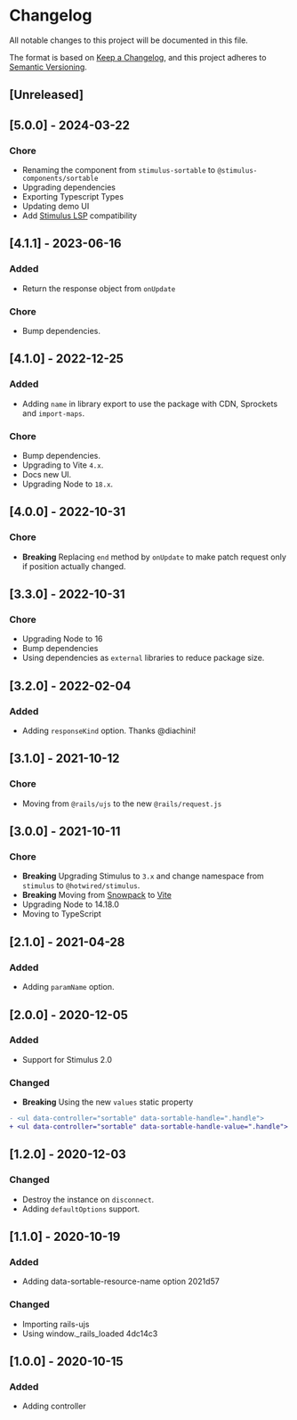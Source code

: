 # Changelog

All notable changes to this project will be documented in this file.

The format is based on [Keep a Changelog](https://keepachangelog.com/en/1.0.0/),
and this project adheres to [Semantic Versioning](https://semver.org/spec/v2.0.0.html).

## [Unreleased]

## [5.0.0] - 2024-03-22

### Chore

- Renaming the component from `stimulus-sortable` to `@stimulus-components/sortable`
- Upgrading dependencies
- Exporting Typescript Types
- Updating demo UI
- Add [Stimulus LSP](https://github.com/marcoroth/stimulus-lsp) compatibility

## [4.1.1] - 2023-06-16

### Added

- Return the response object from `onUpdate`

### Chore

- Bump dependencies.

## [4.1.0] - 2022-12-25

### Added

- Adding `name` in library export to use the package with CDN, Sprockets and `import-maps`.

### Chore

- Bump dependencies.
- Upgrading to Vite `4.x`.
- Docs new UI.
- Upgrading Node to `18.x`.

## [4.0.0] - 2022-10-31

### Chore

- **Breaking** Replacing `end` method by `onUpdate` to make patch request only if position actually changed.

## [3.3.0] - 2022-10-31

### Chore

- Upgrading Node to 16
- Bump dependencies
- Using dependencies as `external` libraries to reduce package size.

## [3.2.0] - 2022-02-04

### Added

- Adding `responseKind` option. Thanks @diachini!

## [3.1.0] - 2021-10-12

### Chore

- Moving from `@rails/ujs` to the new `@rails/request.js`

## [3.0.0] - 2021-10-11

### Chore

- **Breaking** Upgrading Stimulus to `3.x` and change namespace from `stimulus` to `@hotwired/stimulus`.
- **Breaking** Moving from [Snowpack](https://www.snowpack.dev/) to [Vite](https://github.com/vitejs/vite)
- Upgrading Node to 14.18.0
- Moving to TypeScript

## [2.1.0] - 2021-04-28

### Added

- Adding `paramName` option.

## [2.0.0] - 2020-12-05

### Added

- Support for Stimulus 2.0

### Changed

- **Breaking** Using the new `values` static property

```diff
- <ul data-controller="sortable" data-sortable-handle=".handle">
+ <ul data-controller="sortable" data-sortable-handle-value=".handle">
```

## [1.2.0] - 2020-12-03

### Changed

- Destroy the instance on `disconnect`.
- Adding `defaultOptions` support.

## [1.1.0] - 2020-10-19

### Added

- Adding data-sortable-resource-name option 2021d57

### Changed

- Importing rails-ujs
- Using window.\_rails_loaded 4dc14c3

## [1.0.0] - 2020-10-15

### Added

- Adding controller
